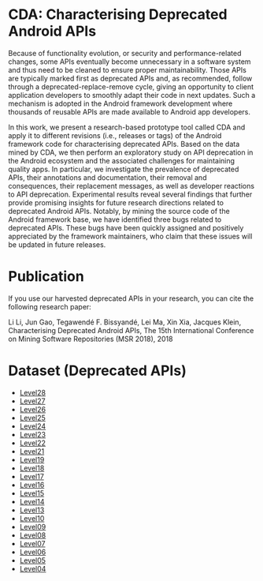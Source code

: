 # CDA: Characterising Deprecated Android APIs

Because of functionality evolution, or security and performance-related changes, some APIs eventually become unnecessary in a software system and thus need to be cleaned to ensure proper maintainability. Those APIs are typically marked first as deprecated APIs and, as recommended, follow through a deprecated-replace-remove cycle, giving an opportunity to client application developers to smoothly adapt their code in next updates. Such a mechanism is adopted in the Android framework development where thousands of reusable APIs are made available to Android app developers.

In this work, we present a research-based prototype tool called CDA and apply it to different revisions (i.e., releases or tags) of the Android framework code for characterising deprecated APIs. Based on the data mined by CDA, we then perform an exploratory study on API deprecation in the Android ecosystem and the associated challenges for maintaining quality apps. In particular, we investigate the prevalence of deprecated APIs, their annotations and documentation, their removal and consequences, their replacement messages, as well as developer reactions to API deprecation. Experimental results reveal several findings that further provide promising insights for future research directions related to deprecated Android APIs. Notably, by mining the source code of the Android framework base, we have identified three bugs related to deprecated APIs. These bugs have been quickly assigned and positively appreciated by the framework maintainers, who claim that these issues will be updated in future releases.

# Publication
If you use our harvested deprecated APIs in your research, you can cite the following research paper:

Li Li, Jun Gao, Tegawendé F. Bissyandé, Lei Ma, Xin Xia, Jacques Klein, Characterising Deprecated Android APIs, The 15th International Conference on Mining Software Repositories (MSR 2018), 2018

# Dataset (Deprecated APIs)

* [Level28](deprecatedapis/deprecated_android-9.0.0_r9.txt)
* [Level27](deprecatedapis/deprecated_android-8.1.0_r48.txt)
* [Level26](deprecatedapis/deprecated_android-8.0.0_r9.txt)
* [Level25](deprecatedapis/deprecated_android-7.1.2_r9.txt)
* [Level24](deprecatedapis/deprecated_android-7.0.0_r7.txt)
* [Level23](deprecatedapis/deprecated_android-6.0.1_r9.txt)
* [Level22](deprecatedapis/deprecated_android-5.1.1_r9.txt)
* [Level21](deprecatedapis/deprecated_android-5.0.2_r3.txt)
* [Level19](deprecatedapis/deprecated_android-4.4w_r1.txt)
* [Level18](deprecatedapis/deprecated_android-4.3_r3.1.txt)
* [Level17](deprecatedapis/deprecated_android-4.2_r1.txt)
* [Level16](deprecatedapis/deprecated_android-4.1.2_r2.1.txt)
* [Level15](deprecatedapis/deprecated_android-4.0.4_r2.1.txt)
* [Level14](deprecatedapis/deprecated_android-4.0.2_r1.txt)
* [Level13](deprecatedapis/deprecated_android-3.2.4_r1.txt)
* [Level10](deprecatedapis/deprecated_android-2.3.7_r1.txt)
* [Level09](deprecatedapis/deprecated_android-2.3.2_r1.txt)
* [Level08](deprecatedapis/deprecated_android-2.2.3_r2.1.txt)
* [Level07](deprecatedapis/deprecated_android-2.1_r2.1s.txt)
* [Level06](deprecatedapis/deprecated_android-2.0.1_r1.txt)
* [Level05](deprecatedapis/deprecated_android-2.0_r1.txt)
* [Level04](deprecatedapis/deprecated_android-1.6_r2.txt)

